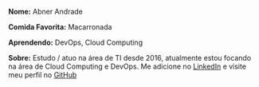 **Nome:** Abner Andrade

**Comida Favorita:** Macarronada

**Aprendendo:** DevOps, Cloud Computing

**Sobre:** Estudo / atuo na área de TI desde 2016, atualmente estou focando na área de Cloud Computing e DevOps. Me adicione no [LinkedIn](https://www.linkedin.com/in/herisson-silva-7275a0187/) e visite meu perfil no [GitHub](https://github.com/HerissonS)